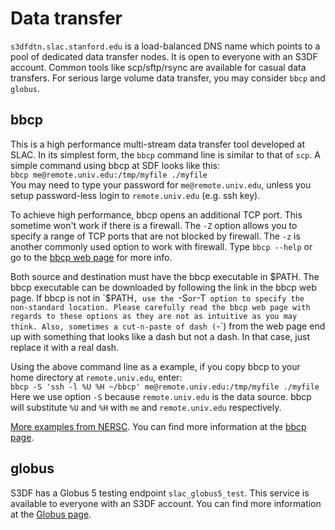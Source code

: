 # Data transfer

`s3dfdtn.slac.stanford.edu` is a load-balanced DNS name which points
to a pool of dedicated data transfer nodes. It is open to everyone
with an S3DF account. Common tools like scp/sftp/rsync are available
for casual data transfers. For serious large volume data transfer, you
may consider `bbcp` and `globus`.

## bbcp

This is a high performance multi-stream data transfer tool developed
at SLAC. In its simplest form, the `bbcp` command line is similar to
that of `scp`. A simple command using bbcp at SDF looks like this:\
`bbcp me@remote.univ.edu:/tmp/myfile ./myfile`\
You may need to type your password for `me@remote.univ.edu`, unless
you setup password-less login to `remote.univ.edu` (e.g. ssh key).

To achieve high performance, bbcp opens an additional TCP port. This
sometime won't work if there is a firewall.  The `-Z` option allows
you to specify a range of TCP ports that are not blocked by
firewall. The `-z` is another commonly used option to work with
firewall. Type `bbcp --help` or go to the [bbcp web
page](https://www.slac.stanford.edu/~abh/bbcp/) for more info.

Both source and destination must have the bbcp executable in
$PATH. The bbcp executable can be downloaded by following the link in
the bbcp web page. If bbcp is not in `$PATH`, use the `-S` or `-T`
option to specify the non-standard location. Please carefully read the
bbcp web page with regards to these options as they are not as
intuitive as you may think. Also, sometimes a cut-n-paste of dash
(`-`) from the web page end up with something that looks like a dash
but not a dash. In that case, just replace it with a real dash.

Using the above command line as a example, if you copy bbcp to your
home directory at `remote.univ.edu`, enter:\
`bbcp -S 'ssh -l %U %H ~/bbcp' me@remote.univ.edu:/tmp/myfile ./myfile`\
Here we use option `-S` because `remote.univ.edu` is the data
source. bbcp will substitute `%U` and `%H` with `me` and
`remote.univ.edu` respectively.

[More examples from NERSC](https://docs.nersc.gov/services/bbcp/). You
can find more information at the [bbcp
page](https://www.slac.stanford.edu/~abh/bbcp/).

## globus

S3DF has a Globus 5 testing endpoint `slac_globus5_test`. This service is available to
everyone with an S3DF account. You can find more information at the
[Globus page](https://www.globus.org).
